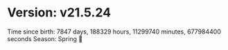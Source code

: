 # Version: v21.5.24
Time since birth: 7847 days, 188329 hours, 11299740 minutes, 677984400 seconds
Season: Spring 🌸
